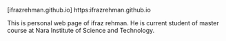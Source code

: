 [ifrazrehman.github.io] https:ifrazrehman.github.io

This is personal web page of ifraz rehman. He is current student of master course at Nara Institute of Science and Technology.
